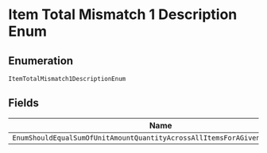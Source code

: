 
# Item Total Mismatch 1 Description Enum

## Enumeration

`ItemTotalMismatch1DescriptionEnum`

## Fields

| Name |
|  --- |
| `EnumShouldEqualSumOfUnitAmountQuantityAcrossAllItemsForAGivenPurchaseUnit` |

